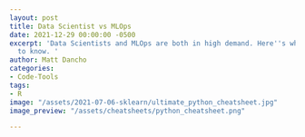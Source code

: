 ```yaml
---
layout: post
title: Data Scientist vs MLOps
date: 2021-12-29 00:00:00 -0500
excerpt: 'Data Scientists and MLOps are both in high demand. Here''s what you need
  to know. '
author: Matt Dancho
categories:
- Code-Tools
tags:
- R
image: "/assets/2021-07-06-sklearn/ultimate_python_cheatsheet.jpg"
image_preview: "/assets/cheatsheets/python_cheatsheet.png"

---
```


